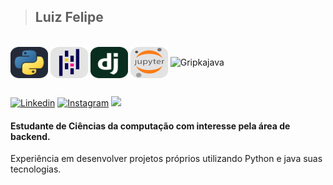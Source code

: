 >## Luiz Felipe

<div style="display: inline_block"><br>
  <img align="center" alt="GripkaPython" height="50" width="60" src="https://github.com/tandpfun/skill-icons/blob/main/icons/Python-Dark.svg">
  <img align="center" alt="GripkaPandas" height="50" width="60" src="https://github.com/gripka/icones_skill/blob/main/icones/Pandas.svg">
  <img align="center" alt="GripkaDjango" height="50" width="60" src="https://github.com/gripka/icones_skill/blob/main/icones/Django.svg">
  <img align="center" alt="GripkaJupyter" height="50" width="60" src="https://github.com/gripka/icones_skill/blob/main/icones/Jupyter.svg">
  <img align="center" alt="Gripkajava" height="50" width="60" src="https://github.com/gripka/icones_skill/blob/main/icones/java.svg">
</div>

  ##

[![Linkedin](https://img.shields.io/badge/LinkedIn-0077B5?style=for-the-badge&logo=linkedin&logoColor=white)](https://www.linkedin.com/in/luiz-felipe-machado-athayde-0a1172264/)
[![Instagram](https://img.shields.io/badge/Instagram-E4405F?style=for-the-badge&logo=instagram&logoColor=white)](https://www.instagram.com/luiz__athayde/)
<a href = "mailto: luizmachadoathayde@gmail.com"><img src="https://img.shields.io/badge/-Gmail-%23333?style=for-the-badge&logo=gmail&logoColor=white" target="_blank"></a>
#### Estudante de Ciências da computação com interesse pela área de backend. 

Experiência em desenvolver projetos próprios utilizando Python e java suas tecnologias.
